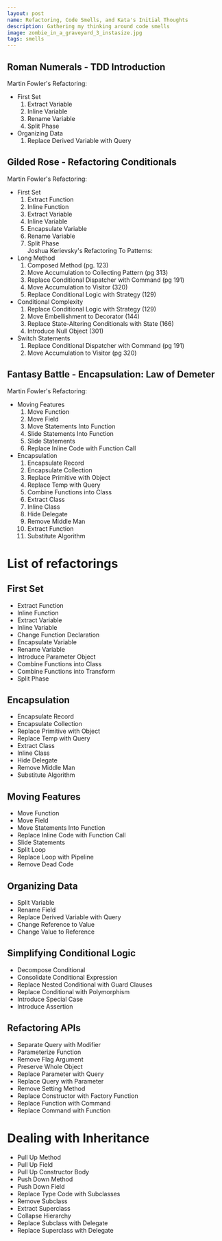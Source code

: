 ```yaml
---
layout: post
name: Refactoring, Code Smells, and Kata's Initial Thoughts
description: Gathering my thinking around code smells
image: zombie_in_a_graveyard_3_instasize.jpg
tags: smells
---
```


## Roman Numerals - TDD Introduction
Martin Fowler's Refactoring:   
- First Set
  1. Extract Variable
  2. Inline Variable
  3. Rename Variable
  4. Split Phase
- Organizing Data
  1. Replace Derived Variable with Query

## Gilded Rose - Refactoring Conditionals
Martin Fowler's Refactoring:
- First Set
    1. Extract Function
    2. Inline Function
    3. Extract Variable
    4. Inline Variable
    5. Encapsulate Variable
    6. Rename Variable
    7. Split Phase  
Joshua Kerievsky's Refactoring To Patterns:
- Long Method  
  1. Composed Method (pg. 123)
  2. Move Accumulation to Collecting Pattern (pg 313)
  3. Replace Conditional Dispatcher with Command (pg 191)
  4. Move Accumulation to Visitor (320)
  5. Replace Conditional Logic with Strategy (129)
- Conditional Complexity
  1. Replace Conditional Logic with Strategy (129)
  2. Move Embellishment to Decorator (144)
  3. Replace State-Altering Conditionals with State (166)
  4. Introduce Null Object (301)
- Switch Statements
  1. Replace Conditional Dispatcher with Command (pg 191)
  2. Move Accumulation to Visitor (pg 320)

## Fantasy Battle - Encapsulation: Law of Demeter
Martin Fowler's Refactoring:
- Moving Features  
  1. Move Function  
  2. Move Field  
  3. Move Statements Into Function 
  4. Slide Statements Into Function
  5. Slide Statements
  6. Replace Inline Code with Function Call
- Encapsulation 
  1. Encapsulate Record
  2. Encapsulate Collection
  3. Replace Primitive with Object
  4. Replace Temp with Query
  5. Combine Functions into Class
  6. Extract Class
  7. Inline Class
  8. Hide Delegate
  9. Remove Middle Man
  10. Extract Function
  11. Substitute Algorithm
  

# List of refactorings
## First Set
- Extract Function
- Inline Function
- Extract Variable
- Inline Variable
- Change Function Declaration
- Encapsulate Variable
- Rename Variable
- Introduce Parameter Object
- Combine Functions into Class
- Combine Functions into Transform
- Split Phase
## Encapsulation
- Encapsulate Record
- Encapsulate Collection
- Replace Primitive with Object
- Replace Temp with Query
- Extract Class
- Inline Class
- Hide Delegate
- Remove Middle Man
- Substitute Algorithm
## Moving Features
- Move Function
- Move Field
- Move Statements Into Function
- Replace Inline Code with Function Call
- Slide Statements
- Split Loop
- Replace Loop with Pipeline
- Remove Dead Code
## Organizing Data
- Split Variable
- Rename Field
- Replace Derived Variable with Query
- Change Reference to Value
- Change Value to Reference
## Simplifying Conditional Logic
- Decompose Conditional
- Consolidate Conditional Expression
- Replace Nested Conditional with Guard Clauses
- Replace Conditional with Polymorphism
- Introduce Special Case
- Introduce Assertion
## Refactoring APIs
- Separate Query with Modifier
- Parameterize Function
- Remove Flag Argument
- Preserve Whole Object
- Replace Parameter with Query
- Replace Query with Parameter
- Remove Setting Method
- Replace Constructor with Factory Function
- Replace Function with Command
- Replace Command with Function
# Dealing with Inheritance
- Pull Up Method
- Pull Up Field
- Pull Up Constructor Body
- Push Down Method
- Push Down Field
- Replace Type Code with Subclasses
- Remove Subclass
- Extract Superclass
- Collapse Hierarchy
- Replace Subclass with Delegate
- Replace Superclass with Delegate

